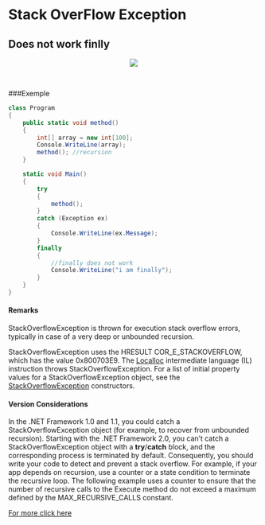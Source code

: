 # Stack OverFlow Exception 
## Does not work finlly
<p align="center">
<img src="https://scontent.cdninstagram.com/t51.2885-15/s320x320/e35/15099581_374427109566894_4076436954797834240_n.jpg?ig_cache_key=MTM4NDgwNTMzNTc1OTQ4NDc5NQ%3D%3D.2">
</p>
<br>

###Exemple

```C#
class Program
{
    public static void method()
    {
        int[] array = new int[100];
        Console.WriteLine(array);
        method(); //recursion
    }

    static void Main()
    {
        try
        {
            method();
        }
        catch (Exception ex)
        {
            Console.WriteLine(ex.Message);
        }
        finally
        {   
            //finally does not work
            Console.WriteLine("i am finally");
        }
    }
}

```
#### Remarks
<div class="section"><p><span class="selflink">StackOverflowException</span> is thrown for execution stack overflow errors, typically in case of a very deep or unbounded recursion. </p><p><span class="selflink">StackOverflowException</span> uses the HRESULT COR_E_STACKOVERFLOW, which has the value 0x800703E9. The <a href="https://msdn.microsoft.com/en-us/library/system.reflection.emit.opcodes.localloc(v=vs.110).aspx">Localloc</a> intermediate language (IL) instruction throws <span class="selflink">StackOverflowException</span>. For a list of initial property values for a <span class="selflink">StackOverflowException</span> object, see the <a href="https://msdn.microsoft.com/en-us/library/fc1a482t(v=vs.110).aspx">StackOverflowException</a> constructors.</p></div>

#### Version Considerations

<p>In the .NET Framework 1.0 and 1.1, you could catch a <span class="selflink">StackOverflowException</span> object (for example, to recover from unbounded recursion). Starting with the .NET Framework 2.0, you can’t catch a <span class="selflink">StackOverflowException</span> object with a <strong>try</strong>/<strong>catch</strong> block, and the corresponding process is terminated by default. Consequently, you should write your code to detect and prevent a stack overflow. For example, if your app depends on recursion, use a counter or a state condition to terminate the recursive loop. The following example uses a counter to ensure that the number of recursive calls to the <span class="code">Execute</span> method do not exceed a maximum defined by the MAX_RECURSIVE_CALLS constant. </p>


 <a href="https://msdn.microsoft.com/en-us/library/system.stackoverflowexception(v=vs.110).aspx">For more click here</a>
